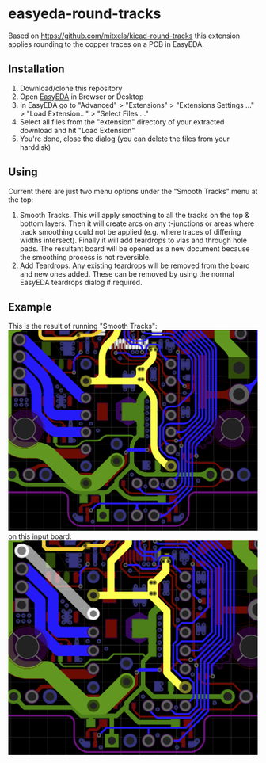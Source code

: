 # easyeda-round-tracks

Based on https://github.com/mitxela/kicad-round-tracks this extension applies rounding to the copper traces on a PCB in EasyEDA.

## Installation
1) Download/clone this repository
1) Open [EasyEDA](https://easyeda.com/editor) in Browser or Desktop
1) In EasyEDA go to "Advanced" > "Extensions" > "Extensions Settings ..." > "Load Extension..." > "Select Files ..."
1) Select all files from the "extension" directory of your extracted download and hit "Load Extension"
1) You're done, close the dialog (you can delete the files from your harddisk)

## Using

Current there are just two menu options under the "Smooth Tracks" menu at the top:
1) Smooth Tracks.  This will apply smoothing to all the tracks on the top & bottom layers. Then it will create arcs on any t-junctions or areas where track smoothing could not be applied (e.g. where traces of differing widths intersect).  Finally it will add teardrops to vias and through hole pads.  The resultant board will be opened as a new document because the smoothing process is not reversible.
2) Add Teardrops.  Any existing teardrops will be removed from the board and new ones added.  These can be removed by using the normal EasyEDA teardrops dialog if required.

## Example

This is the result of running "Smooth Tracks":
![output](docs/example1-smoothed.PNG)
on this input board:
![input](docs/example1-input.PNG) 
